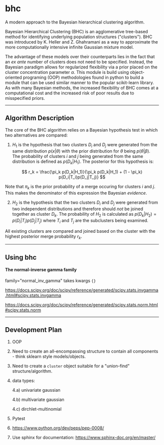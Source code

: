 # bhc

A modern approach to the Bayesian hierarchical clustering algorithm.

Bayesian Hierarchical Clustering (BHC) is an agglomerative tree-based method for identifying underlying population structures ("clusters"). BHC was introduced by K. Heller and Z. Ghahramani as a way to approximate the more computationally intensive infinite Gaussian mixture model.

The advantage of these models over their counterparts lies in the fact that an *ex ante* number of clusters does not need to be specified. Instead, the Bayesian paradigm allows for regularized flexibility via a prior placed on the cluster concentration parameter $\alpha$. This module is build using object-oriented programing (OOP) methodologies found in python to build a module that can be used similar manner to the popular scikit-learn library. As with many Bayesian methods, the increased flexibility of BHC comes at a computational cost and the increased risk of poor results due to misspecified priors. 

---

## Algorithm Description
 
The core of the BHC algorithm relies on a Bayesian hypothesis test in which two alternatives are compared:

1) $H_1$ is the hypothesis that two clusters $D_i$ and $D_j$ were generated from the same distribution $p(x | \theta)$ with the prior distribution for $\theta$ being $p(\theta | \beta)$. The probability of clusters $i$ and $j$ being generated from the same distribution is defined as $p(D_k|H_1)$. The posterior for this hypothesis is:

$$
r_k = \frac{\pi_k p(D_k|H_1)}{\pi_k p(D_k|H_1) + (1 - \pi_k) p(D_i|T_i)p(D_j|T_j)}
$$

Note that $\pi_k$ is the prior probability of a merge occuring for clusters $i$ and $j$. This makes the denominator of this expression the Bayesian *evidence*.

2) $H_2$ is the hypothesis that the two clusters $D_i$ and $D_j$ were generated from two independent distributions and therefore should *not* be joined together as cluster $D_k$. The probability of $H_2$ is calculated as $p(D_k|H_2) = p(D_i|T_i)p(D_j|T_j)$ where $T_i$ and $T_j$ are the subclusters being examined.

All existing clusters are compared and joined based on the cluster with the highest posterior merge probability $r_k$.

---

## Using bhc

#### The normal-inverse gamma family 

family="normal_inv_gamma" takes kwargs `{}`

https://docs.scipy.org/doc/scipy/reference/generated/scipy.stats.invgamma.html#scipy.stats.invgamma

https://docs.scipy.org/doc/scipy/reference/generated/scipy.stats.norm.html#scipy.stats.norm

---

## Development Plan

1) OOP

2) Need to create an all-encompassing structure to contain all components - think sklearn style models/objects.

3) Need to create a `cluster` object suitable for a "union-find" structure/algorithm.

4) data types:

    4.a) univariate gaussian
    
    4.b) multivariate gaussian
    
    4.c) dirchlet-multinomial

5) Pytest

6) https://www.python.org/dev/peps/pep-0008/

7) Use sphinx for documentation: https://www.sphinx-doc.org/en/master/
